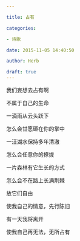 ```yaml
---

title: 占有

categories:

- 诗歌

date: 2015-11-05 14:40:50

author: Herb

draft: true
---
```


我们妄想去占有啊

不属于自己的生命



一滴雨从云头跃下

怎么会甘愿砸在你的掌中

一汪湖水保持多年清澈

怎么会任意你的撩拨

一片森林有它生长的方式

怎么会不在路上长满荆棘



放它们自由

使我自己的情意，先行陈旧

有一天我将离开

使我自己再无法，无所占有

